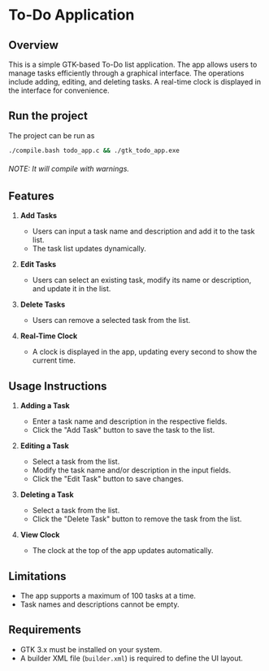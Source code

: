 # To-Do Application

## Overview
This is a simple GTK-based To-Do list application. The app allows users to manage tasks efficiently through a graphical interface. The operations include adding, editing, and deleting tasks. A real-time clock is displayed in the interface for convenience.

## Run the project
The project can be run as
```bash
./compile.bash todo_app.c && ./gtk_todo_app.exe
```
###### NOTE: It will compile with warnings.

## Features
1. **Add Tasks**  
   - Users can input a task name and description and add it to the task list.
   - The task list updates dynamically.

2. **Edit Tasks**  
   - Users can select an existing task, modify its name or description, and update it in the list.

3. **Delete Tasks**  
   - Users can remove a selected task from the list.

4. **Real-Time Clock**  
   - A clock is displayed in the app, updating every second to show the current time.

## Usage Instructions
1. **Adding a Task**  
   - Enter a task name and description in the respective fields.
   - Click the "Add Task" button to save the task to the list.

2. **Editing a Task**  
   - Select a task from the list.
   - Modify the task name and/or description in the input fields.
   - Click the "Edit Task" button to save changes.

3. **Deleting a Task**  
   - Select a task from the list.
   - Click the "Delete Task" button to remove the task from the list.

4. **View Clock**  
   - The clock at the top of the app updates automatically.

## Limitations
- The app supports a maximum of 100 tasks at a time. 
- Task names and descriptions cannot be empty.

## Requirements
- GTK 3.x must be installed on your system.
- A builder XML file (`builder.xml`) is required to define the UI layout.
